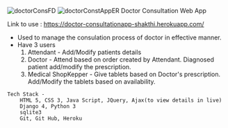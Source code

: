![doctorConsFD](https://user-images.githubusercontent.com/111413484/186174846-d5cfe926-e23e-4c64-99a5-8e8d9e078026.png)
![doctorConstAppER](https://user-images.githubusercontent.com/111413484/186174854-991c46e9-43ce-4dfd-9b54-aeea7812afa5.png)
Doctor Consultation Web App

Link to use : https://doctor-consultationapp-shakthi.herokuapp.com/

   - Used to manage the consulation process of doctor in effective manner.
   - Have 3 users 
        1. Attendant - Add/Modify patients details 
        2. Doctor - Attend based on order created by Attendant. Diagnosed patient add/modify the prescription. 
        3. Medical ShopKepper - Give tablets based on Doctor's prescription. Add/Modify the tablets based on availability.
        
    Tech Stack -
        HTML 5, CSS 3, Java Script, JQuery, Ajax(to view details in live)
        Django 4, Python 3 
        sqlite3
        Git, Git Hub, Heroku

